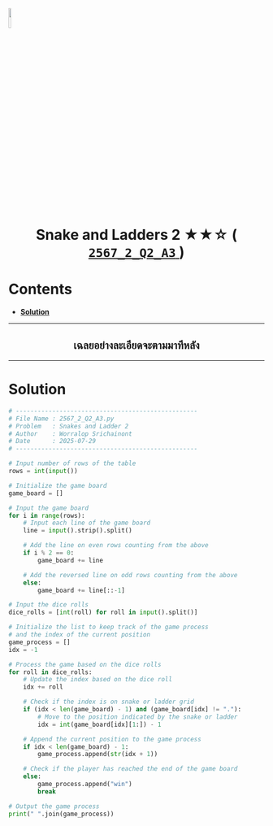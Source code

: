 <p align="left">
  <a href="../../README.md">
    <img src="../../../../Z99-OTHERS/00-common/00-back.png" style="width:10%">
  </a>
</p>

<div align="center">
  <h1>
    Snake and Ladders 2 ★★☆ (
      <a href="https://drive.google.com/file/d/1HxprZGmq1r8nJj6YRfVJyiFnFduKlb-T/view?usp=sharing">
        <code>2567_2_Q2_A3</code>
      </a>
    )
  </h1>
</div>

# Contents

-   [**Solution**](#solution)

---

<div align="center">
  <h2>เฉลยอย่างละเอียดจะตามมาทีหลัง</h2>
</div>

---

# Solution

```python
# --------------------------------------------------
# File Name : 2567_2_Q2_A3.py
# Problem   : Snakes and Ladder 2
# Author    : Worralop Srichainont
# Date      : 2025-07-29
# --------------------------------------------------

# Input number of rows of the table
rows = int(input())

# Initialize the game board
game_board = []

# Input the game board
for i in range(rows):
    # Input each line of the game board
    line = input().strip().split()

    # Add the line on even rows counting from the above
    if i % 2 == 0:
        game_board += line

    # Add the reversed line on odd rows counting from the above
    else:
        game_board += line[::-1]

# Input the dice rolls
dice_rolls = [int(roll) for roll in input().split()]

# Initialize the list to keep track of the game process
# and the index of the current position
game_process = []
idx = -1

# Process the game based on the dice rolls
for roll in dice_rolls:
    # Update the index based on the dice roll
    idx += roll

    # Check if the index is on snake or ladder grid
    if (idx < len(game_board) - 1) and (game_board[idx] != "."):
        # Move to the position indicated by the snake or ladder
        idx = int(game_board[idx][1:]) - 1

    # Append the current position to the game process
    if idx < len(game_board) - 1:
        game_process.append(str(idx + 1))

    # Check if the player has reached the end of the game board
    else:
        game_process.append("win")
        break

# Output the game process
print(" ".join(game_process))
```

